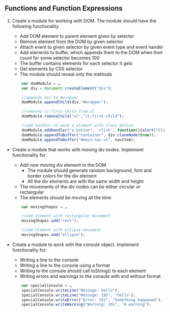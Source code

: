 ## Functions and Function Expressions

1. Create a module for working with DOM. The module should have the following functionality
    * Add DOM element to parent element given by selector
    * Remove element from the DOM  by given selector
    * Attach event to given selector by given event type and event hander
    * Add elements to buffer, which appends them to the DOM when their count for some selector becomes 100
    * The buffer contains elements for each selector it gets
    * Get elements by CSS selector
    * The module should reveal only the methods

   ```js
       var domModule = …
       var div = document.createElement("div");
   
       //appends div to #wrapper
       domModule.appendChild(div,"#wrapper"); 
   
       //removes li:first-child from ul
       domModule.removeChild("ul","li:first-child"); 
   
       //add handler to each a element with class button
       domModule.addHandler("a.button", 'click', function(){alert("Clicked")});
       domModule.appendToBuffer("container", div.cloneNode(true));
       domModule.appendToBuffer("#main-nav ul", navItem);
   ```
* Create a module that works with moving div nodes. Implement functionality for:
    * Add new moving div element to the DOM
        * The module should generate random background, font and border colors for the div element
        * All the div elements are with the same width and height
    * The movements of the div nodes can be either circular or rectangular
    * The elements should be moving all the time

   ```js
       var movingShapes = …
   
       //add element with rectangular movement
       movingShapes.add("rect"); 
   
       //add element with ellipse movement
       movingShapes.add("ellipse");
   ```
* Create a module to work with the console object. Implement functionality for:
    * Writing a line to the console 
    * Writing a line to the console using a format
    * Writing to the console should call toString() to each element
    * Writing errors and warnings to the console with and without format

   ```js
       var specialConsole = …
       specialConsole.writeLine("Message: hello");
       specialConsole.writeLine("Message: {0}", "hello");
       specialConsole.writeError("Error: {0}", "Something happened");
       specialConsole.writeWarning("Warning: {0}", "A warning");
   ```

